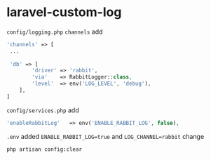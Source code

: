 # laravel-custom-log

`config/logging.php` `channels` add
```php
'channels' => [
 ...
 
 'db' => [
        'driver' => 'rabbit',
        'via'    => RabbitLogger::class,
        'level'  => env('LOG_LEVEL', 'debug'),
    ],
]
```

`config/services.php` add
```php
'enableRabbitLog'   => env('ENABLE_RABBIT_LOG', false),
```
`.env` added  `ENABLE_RABBIT_LOG=true` and `LOG_CHANNEL=rabbit` change

```
php artisan config:clear
```
